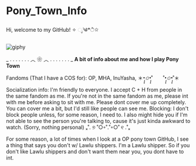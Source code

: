# Pony_Town_Info
Hi, welcome to my GitHub!
✧ ೃ༄*ੈ✩

![giphy](https://github.com/user-attachments/assets/c0640721-b750-49e2-a563-c99b5a5be476)

_ . . . . . . . ︿ ❀ ︿ . . . . . . . _
**A bit of info about me and how I play Pony Town**

Fandoms (That I have a COS for): OP, MHA, InuYasha, 
＊*•̩̩͙✩•̩̩͙*˚　　˚*•̩̩͙✩•̩̩͙*˚＊

Socialization info: I'm friendly to everyone. I accept C + H from people in the same fandom as me. If you're not in the same fandom as me, please int with me before asking to sit with me. 
Please dont cover me up completely. You can cover me a bit, but I'd still like people can see me. 
Blocking: I don't block people unless, for some reason, I need to. I also might hide you if I'm not able to see the person you're talking to, cause it's just kinda awkward to watch. (Sorry, nothing personal)
ₓ˚. ୭ ˚○◦˚.˚◦○˚ ୧ .˚ₓ

For some reason, a lot of times when I look at a OP pony town GitHub, I see a thing that says you don't w/ Lawlu shippers. I'm a Lawlu shipper. So if you don't like Lawlu shippers and don't want them near you, you dont have to int.
